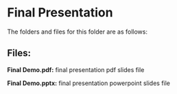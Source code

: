 # Final Presentation

The folders and files for this folder are as follows:

Files:
---

**Final Demo.pdf:** final presentation pdf slides file

**Final Demo.pptx:** final presentation powerpoint slides file
